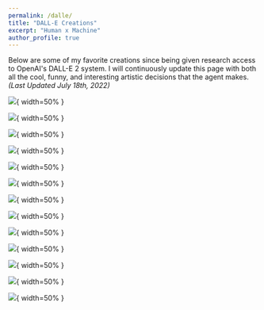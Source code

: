 ```yaml
---
permalink: /dalle/
title: "DALL-E Creations"
excerpt: "Human x Machine"
author_profile: true
---
```


Below are some of my favorite creations since being given research access to OpenAI's DALL-E 2 system. I will continuously update this page with both all the cool, funny, and interesting artistic decisions that the agent makes. *(Last Updated July 18th, 2022)*


![](images/dalle/dalle_c1.png){ width=50% }

![](images/dalle/dalle_c2.png){ width=50% }

![](images/dalle/dalle_c3.png){ width=50% }

![](images/dalle/dalle_c4.png){ width=50% }

![](images/dalle/dalle_c5.png){ width=50% }

![](images/dalle/dalle_c6.png){ width=50% }

![](images/dalle/dalle_c7.png){ width=50% }

![](images/dalle/dalle_c8.png){ width=50% }

![](images/dalle/dalle_c9.png){ width=50% }

![](images/dalle/dalle_c10.png){ width=50% }

![](images/dalle/dalle_c11.png){ width=50% }

![](images/dalle/dalle_c12.png){ width=50% }

![](images/dalle/dalle_c13.png){ width=50% }
